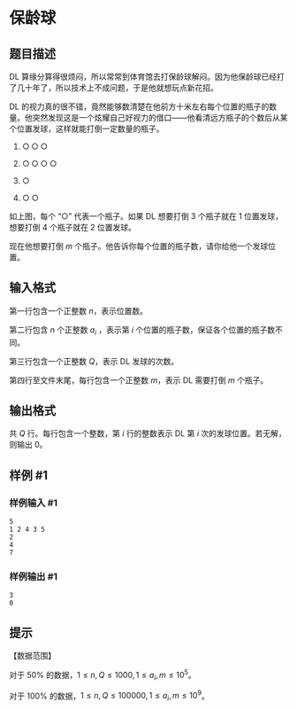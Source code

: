 # 保龄球

## 题目描述

DL 算缘分算得很烦闷，所以常常到体育馆去打保龄球解闷。因为他保龄球已经打了几十年了，所以技术上不成问题，于是他就想玩点新花招。

DL 的视力真的很不错，竟然能够数清楚在他前方十米左右每个位置的瓶子的数量。他突然发现这是一个炫耀自己好视力的借口——他看清远方瓶子的个数后从某个位置发球，这样就能打倒一定数量的瓶子。

1. $\bigcirc \bigcirc \bigcirc$

2. $\bigcirc \bigcirc \bigcirc\ \bigcirc$

3. $\bigcirc$

4. $\bigcirc\ \bigcirc$

如上图，每个 “$\bigcirc$” 代表一个瓶子。如果 DL 想要打倒 $3$ 个瓶子就在 $1$ 位置发球，想要打倒 $4$ 个瓶子就在 $2$ 位置发球。

现在他想要打倒 $m$ 个瓶子。他告诉你每个位置的瓶子数，请你给他一个发球位置。

## 输入格式

第一行包含一个正整数 $n$，表示位置数。

第二行包含 $n$ 个正整数 $a_i$ ，表示第 $i$ 个位置的瓶子数，保证各个位置的瓶子数不同。

第三行包含一个正整数 $Q$，表示 DL 发球的次数。

第四行至文件末尾，每行包含一个正整数 $m$，表示 DL 需要打倒 $m$ 个瓶子。

## 输出格式

共 $Q$ 行。每行包含一个整数，第 $i$ 行的整数表示 DL 第 $i$ 次的发球位置。若无解，则输出 $0$。

## 样例 #1

### 样例输入 #1

```
5
1 2 4 3 5
2
4
7
```

### 样例输出 #1

```
3
0
```

## 提示

【数据范围】

对于 $50\%$ 的数据，$1 \leq n, Q \leq 1000, 1 \leq a_i, m \leq 10^5$。

对于 $100\%$ 的数据，$1 \leq n,Q \leq 100000, 1 \leq a_i, m \leq 10^9$。